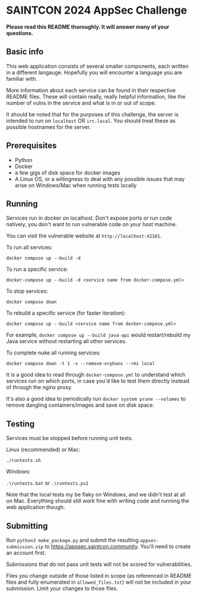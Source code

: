 # SAINTCON 2024 AppSec Challenge

**Please read this README thoroughly. It will answer many of your questions.**

## Basic info
This web application consists of several smaller components, each written in a different langauge. Hopefully you will encounter a language you are familiar with.

More information about each service can be found in their respective README files. These will contain really, really helpful information, like the number of vulns in the service and what is in or out of scope.

It should be noted that for the purposes of this challenge, the server is intended to run on `localhost` OR `irc.local`. You should treat these as possible hostnames for the server.

## Prerequisites
- Python
- Docker
- a few gigs of disk space for docker images
- A Linux OS, or a willingness to deal with any possible issues that may arise on Windows/Mac when running tests locally


## Running
Services run in docker on localhost. Don't expose ports or run code natively, you don't want to run vulnerable code on your host machine.

You can visit the vulnerable website at `http://localhost:42101`.

To run all services:

```
docker compose up --build -d
```

To run a specific service:
```
docker-compose up --build -d <service name from docker-compose.yml>
```

To stop services:

```
docker compose down
```

To rebuild a specific service (for faster iteration):
```
docker compose up --build <service name from docker-compose.yml>
```
For example, `docker compose up --build java-api` would restart/rebuild my Java service without restarting all other services.

To complete nuke all running services:
```
docker compose down -t 1 -v --remove-orphans --rmi local
```

It is a good idea to read through `docker-compose.yml` to understand which services run on which ports, in case you'd like to test them directly instead of through the nginx proxy.

It's also a good idea to periodically run `docker system prune --volumes` to remove dangling containers/images and save on disk space.



## Testing

Services must be stopped before running unit tests.

Linux (recommended) or Mac:

`./runtests.sh`

Windows:

`.\runtests.bat` or `.\runtests.ps1`

Note that the local tests my be flaky on Windows, and we didn't test at all on Mac. Everything should still *work* fine with writing code and running the web application though.

## Submitting
Run `python3 make_package.py` and submit the resulting `appsec-submission.zip` to https://appsec.saintcon.community. You'll need to create an account first.

Submissions that do not pass unit tests will not be scored for vulnerabilities.

Files you change outside of those listed in scope (as referenced in README files and fully enumerated in `allowed_files.txt`) will not be included in your submission. Limit your changes to those files.